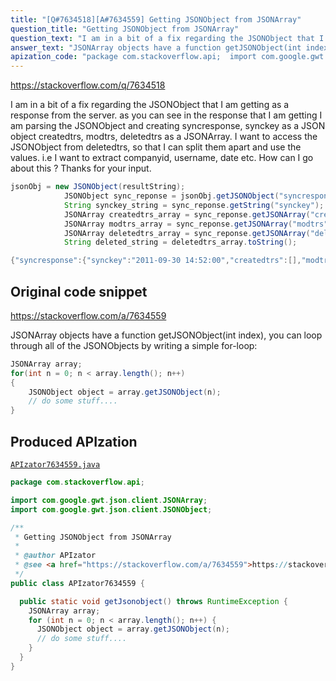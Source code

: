 ```yaml
---
title: "[Q#7634518][A#7634559] Getting JSONObject from JSONArray"
question_title: "Getting JSONObject from JSONArray"
question_text: "I am in a bit of a fix regarding the JSONObject that I am getting as a response from the server. as you can see in the response that I am getting I am parsing the JSONObject and creating syncresponse,  synckey  as a JSON object   createdtrs, modtrs, deletedtrs as a JSONArray. I want to access the JSONObject from deletedtrs, so that I can split them apart and use the values. i.e I want to extract companyid, username, date etc. How can I go about this ? Thanks for your input."
answer_text: "JSONArray objects have a function getJSONObject(int index), you can loop through all of the JSONObjects by writing a simple for-loop:"
apization_code: "package com.stackoverflow.api;  import com.google.gwt.json.client.JSONArray; import com.google.gwt.json.client.JSONObject;  /**  * Getting JSONObject from JSONArray  *  * @author APIzator  * @see <a href=\"https://stackoverflow.com/a/7634559\">https://stackoverflow.com/a/7634559</a>  */ public class APIzator7634559 {    public static void getJsonobject() throws RuntimeException {     JSONArray array;     for (int n = 0; n < array.length(); n++) {       JSONObject object = array.getJSONObject(n);       // do some stuff....     }   } }"
---
```


https://stackoverflow.com/q/7634518

I am in a bit of a fix regarding the JSONObject that I am getting as a response from the server.
as you can see in the response that I am getting I am parsing the JSONObject and creating syncresponse,  synckey  as a JSON object   createdtrs, modtrs, deletedtrs as a JSONArray. I want to access the JSONObject from deletedtrs, so that I can split them apart and use the values. i.e I want to extract companyid, username, date etc.
How can I go about this ?
Thanks for your input.


```java
jsonObj = new JSONObject(resultString);
            JSONObject sync_reponse = jsonObj.getJSONObject("syncresponse");
            String synckey_string = sync_reponse.getString("synckey");
            JSONArray createdtrs_array = sync_reponse.getJSONArray("createdtrs");
            JSONArray modtrs_array = sync_reponse.getJSONArray("modtrs");
            JSONArray deletedtrs_array = sync_reponse.getJSONArray("deletedtrs");
            String deleted_string = deletedtrs_array.toString();

{"syncresponse":{"synckey":"2011-09-30 14:52:00","createdtrs":[],"modtrs":[],"deletedtrs":[{"companyid":"UTB17","username":"DA","date":"2011-09-26","reportid":"31341"}]
```


## Original code snippet

https://stackoverflow.com/a/7634559

JSONArray objects have a function getJSONObject(int index), you can loop through all of the JSONObjects by writing a simple for-loop:

```java
JSONArray array;
for(int n = 0; n < array.length(); n++)
{
    JSONObject object = array.getJSONObject(n);
    // do some stuff....
}
```

## Produced APIzation

[`APIzator7634559.java`](https://github.com/pasqualesalza/apization-temp-data/raw/master/apizations/java/APIzator7634559.java)

```java
package com.stackoverflow.api;

import com.google.gwt.json.client.JSONArray;
import com.google.gwt.json.client.JSONObject;

/**
 * Getting JSONObject from JSONArray
 *
 * @author APIzator
 * @see <a href="https://stackoverflow.com/a/7634559">https://stackoverflow.com/a/7634559</a>
 */
public class APIzator7634559 {

  public static void getJsonobject() throws RuntimeException {
    JSONArray array;
    for (int n = 0; n < array.length(); n++) {
      JSONObject object = array.getJSONObject(n);
      // do some stuff....
    }
  }
}

```